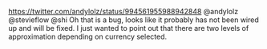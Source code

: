 https://twitter.com/andylolz/status/994561955988942848 @andylolz @stevieflow @shi Oh that is a bug, looks like it probably has not been wired up and will be fixed. I just wanted to point out that there are two levels of approximation depending on currency selected.